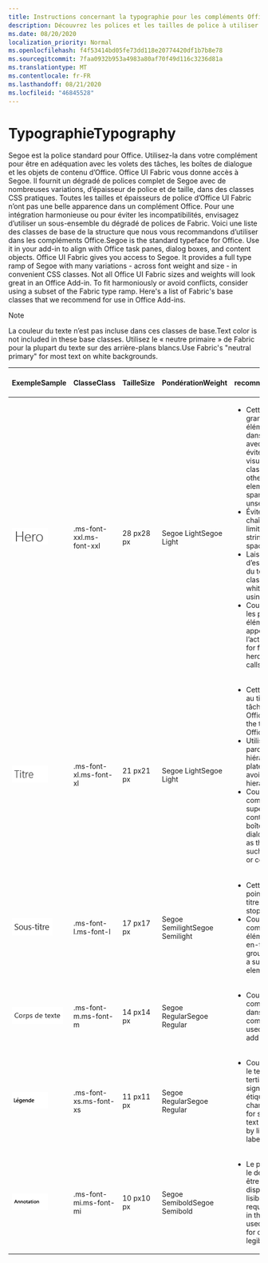 ```yaml
---
title: Instructions concernant la typographie pour les compléments Office
description: Découvrez les polices et les tailles de police à utiliser dans les compléments Office.
ms.date: 08/20/2020
localization_priority: Normal
ms.openlocfilehash: f4f53414bd05fe73dd118e20774420df1b7b8e78
ms.sourcegitcommit: 7faa0932b953a4983a80af70f49d116c3236d81a
ms.translationtype: MT
ms.contentlocale: fr-FR
ms.lasthandoff: 08/21/2020
ms.locfileid: "46845528"
---
```

# <a name="typography"></a><span data-ttu-id="9d60d-103">Typographie</span><span class="sxs-lookup"><span data-stu-id="9d60d-103">Typography</span></span>

<span data-ttu-id="9d60d-p101">Segoe est la police standard pour Office. Utilisez-la dans votre complément pour être en adéquation avec les volets des tâches, les boîtes de dialogue et les objets de contenu d’Office. Office UI Fabric vous donne accès à Segoe. Il fournit un dégradé de polices complet de Segoe avec de nombreuses variations, d’épaisseur de police et de taille, dans des classes CSS pratiques. Toutes les tailles et épaisseurs de police d’Office UI Fabric n’ont pas une belle apparence dans un complément Office. Pour une intégration harmonieuse ou pour éviter les incompatibilités, envisagez d’utiliser un sous-ensemble du dégradé de polices de Fabric. Voici une liste des classes de base de la structure que nous vous recommandons d’utiliser dans les compléments Office.</span><span class="sxs-lookup"><span data-stu-id="9d60d-p101">Segoe is the standard typeface for Office. Use it in your add-in to align with Office task panes, dialog boxes, and content objects. Office UI Fabric gives you access to Segoe. It provides a full type ramp of Segoe with many variations - across font weight and size - in convenient CSS classes. Not all Office UI Fabric sizes and weights will look great in an Office Add-in. To fit harmoniously or avoid conflicts, consider using a subset of the Fabric type ramp. Here's a list of Fabric's base classes that we recommend for use in Office Add-ins.</span></span>

> [!NOTE]
> <span data-ttu-id="9d60d-111">La couleur du texte n’est pas incluse dans ces classes de base.</span><span class="sxs-lookup"><span data-stu-id="9d60d-111">Text color is not included in these base classes.</span></span> <span data-ttu-id="9d60d-112">Utilisez le « neutre primaire » de Fabric pour la plupart du texte sur des arrière-plans blancs.</span><span class="sxs-lookup"><span data-stu-id="9d60d-112">Use Fabric's "neutral primary" for most text on white backgrounds.</span></span>

|<span data-ttu-id="9d60d-113">Exemple</span><span class="sxs-lookup"><span data-stu-id="9d60d-113">Sample</span></span> |<span data-ttu-id="9d60d-114">Classe</span><span class="sxs-lookup"><span data-stu-id="9d60d-114">Class</span></span> |<span data-ttu-id="9d60d-115">Taille</span><span class="sxs-lookup"><span data-stu-id="9d60d-115">Size</span></span> |<span data-ttu-id="9d60d-116">Pondération</span><span class="sxs-lookup"><span data-stu-id="9d60d-116">Weight</span></span> |<span data-ttu-id="9d60d-117">Utilisation recommandée</span><span class="sxs-lookup"><span data-stu-id="9d60d-117">Recommended Usage</span></span> |
|------ |----- |---- |------ |----------------- |
|![Image de texte Hero](../images/add-in-typeramp-hero.png)|<span data-ttu-id="9d60d-119">.ms-font-xxl</span><span class="sxs-lookup"><span data-stu-id="9d60d-119">.ms-font-xxl</span></span> |<span data-ttu-id="9d60d-120">28 px</span><span class="sxs-lookup"><span data-stu-id="9d60d-120">28 px</span></span> | <span data-ttu-id="9d60d-121">Segoe Light</span><span class="sxs-lookup"><span data-stu-id="9d60d-121">Segoe Light</span></span> |<ul><li><span data-ttu-id="9d60d-p103">Cette classe est plus grande que tous les autres éléments typographiques dans Office. Utilisez-la avec parcimonie pour éviter une hiérarchie visuelle non valide.</span><span class="sxs-lookup"><span data-stu-id="9d60d-p103">This class is larger than all other typographic elements in Office. Use it sparingly to avoid unseating visual hierarchy.</span></span></li><li><span data-ttu-id="9d60d-124">Évitez d’utiliser de longues chaînes dans des espaces limités.</span><span class="sxs-lookup"><span data-stu-id="9d60d-124">Avoid use on long strings in constrained spaces.</span></span></li><li><span data-ttu-id="9d60d-125">Laissez suffisamment d’espaces blancs autour du texte en utilisant cette classe.</span><span class="sxs-lookup"><span data-stu-id="9d60d-125">Provide ample whitespace around text using this class.</span></span></li><li><span data-ttu-id="9d60d-126">Couramment utilisée pour les premiers messages, éléments hero ou autres appels à l’action.</span><span class="sxs-lookup"><span data-stu-id="9d60d-126">Commonly used for first run messages, hero elements, or other calls to action.</span></span></li></ul> |
|![Image de texte de titre](../images/add-in-typeramp-title.png)|<span data-ttu-id="9d60d-128">.ms-font-xl</span><span class="sxs-lookup"><span data-stu-id="9d60d-128">.ms-font-xl</span></span> |<span data-ttu-id="9d60d-129">21 px</span><span class="sxs-lookup"><span data-stu-id="9d60d-129">21 px</span></span> |<span data-ttu-id="9d60d-130">Segoe Light</span><span class="sxs-lookup"><span data-stu-id="9d60d-130">Segoe Light</span></span> | <ul><li><span data-ttu-id="9d60d-131">Cette classe correspond au titre du volet des tâches des applications Office.</span><span class="sxs-lookup"><span data-stu-id="9d60d-131">This class matches the task pane title of Office applications.</span></span></li><li><span data-ttu-id="9d60d-132">Utilisez-la avec parcimonie pour éviter une hiérarchie typographique plate.</span><span class="sxs-lookup"><span data-stu-id="9d60d-132">Use it sparingly to avoid a flat typographic hierarchy.</span></span></li><li><span data-ttu-id="9d60d-133">Couramment utilisée comme élément de niveau supérieur (titres de contenu, de page ou de boîte de dialogue).</span><span class="sxs-lookup"><span data-stu-id="9d60d-133">Commonly used as the top-level element such as dialog box, page, or content titles.</span></span></li></ul> |
|![Image de texte de sous-titre](../images/add-in-typeramp-subtitle.png)|<span data-ttu-id="9d60d-135">.ms-font-l</span><span class="sxs-lookup"><span data-stu-id="9d60d-135">.ms-font-l</span></span> |<span data-ttu-id="9d60d-136">17 px</span><span class="sxs-lookup"><span data-stu-id="9d60d-136">17 px</span></span> |<span data-ttu-id="9d60d-137">Segoe Semilight</span><span class="sxs-lookup"><span data-stu-id="9d60d-137">Segoe Semilight</span></span> | <ul><li><span data-ttu-id="9d60d-138">Cette classe est le premier point en dessous des titres.</span><span class="sxs-lookup"><span data-stu-id="9d60d-138">This class is the first stop below titles.</span></span></li><li><span data-ttu-id="9d60d-139">Couramment utilisée comme sous-titre, élément de navigation ou en-tête de groupe.</span><span class="sxs-lookup"><span data-stu-id="9d60d-139">Commonly used as a subtitle, navigation element, or group header.</span></span></li><ul> |
|![Image de corps de texte](../images/add-in-typeramp-body.png)|<span data-ttu-id="9d60d-141">.ms-font-m</span><span class="sxs-lookup"><span data-stu-id="9d60d-141">.ms-font-m</span></span> |<span data-ttu-id="9d60d-142">14 px</span><span class="sxs-lookup"><span data-stu-id="9d60d-142">14 px</span></span> |<span data-ttu-id="9d60d-143">Segoe Regular</span><span class="sxs-lookup"><span data-stu-id="9d60d-143">Segoe Regular</span></span> |<ul><li><span data-ttu-id="9d60d-144">Couramment utilisée comme corps de texte dans les compléments.</span><span class="sxs-lookup"><span data-stu-id="9d60d-144">Commonly used as body text within add-ins.</span></span></li><ul>|
|![Image du texte de la légende](../images/add-in-typeramp-caption.png)|<span data-ttu-id="9d60d-146">.ms-font-xs</span><span class="sxs-lookup"><span data-stu-id="9d60d-146">.ms-font-xs</span></span> |<span data-ttu-id="9d60d-147">11 px</span><span class="sxs-lookup"><span data-stu-id="9d60d-147">11 px</span></span> | <span data-ttu-id="9d60d-148">Segoe Regular</span><span class="sxs-lookup"><span data-stu-id="9d60d-148">Segoe Regular</span></span> |<ul><li><span data-ttu-id="9d60d-149">Couramment utilisée pour le texte secondaire ou tertiaire (horodatages, signatures, légendes ou étiquettes de champ).</span><span class="sxs-lookup"><span data-stu-id="9d60d-149">Commonly used for secondary or tertiary text such as timestamps, by lines, captions, or field labels.</span></span></li><ul>|
|![Image texte d’annotation](../images/add-in-typeramp-annotation.png)|<span data-ttu-id="9d60d-151">.ms-font-mi</span><span class="sxs-lookup"><span data-stu-id="9d60d-151">.ms-font-mi</span></span> |<span data-ttu-id="9d60d-152">10 px</span><span class="sxs-lookup"><span data-stu-id="9d60d-152">10 px</span></span> |<span data-ttu-id="9d60d-153">Segoe Semibold</span><span class="sxs-lookup"><span data-stu-id="9d60d-153">Segoe Semibold</span></span> |<ul><li><span data-ttu-id="9d60d-p104">Le plus petit niveau dans le dégradé de polices doit être rarement utilisé. Il est disponible lorsque la lisibilité n’est pas requise.</span><span class="sxs-lookup"><span data-stu-id="9d60d-p104">The smallest step in the type ramp should be used rarely. It's available for circumstances where legibility is not required.</span></span></li><ul>|
